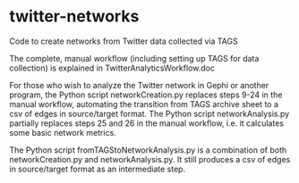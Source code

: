 # twitter-networks
Code to create networks from Twitter data collected via TAGS

The complete, manual workflow (including setting up TAGS for data collection) is explained in TwitterAnalyticsWorkflow.doc

For those who wish to analyze the Twitter network in Gephi or another program, the Python script networkCreation.py replaces steps 9-24 in the manual workflow, automating the transition from TAGS archive sheet to a csv of edges in source/target format.
The Python script networkAnalysis.py partially replaces steps 25 and 26 in the manual workflow, i.e. it calculates some basic network metrics.

The Python script fromTAGStoNetworkAnalysis.py is a combination of both networkCreation.py and networkAnalysis.py. It still produces a csv of edges in source/target format as an intermediate step.